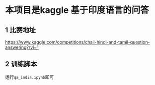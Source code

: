# 本项目是kaggle 基于印度语言的问答
## 1 比赛地址
https://www.kaggle.com/competitions/chaii-hindi-and-tamil-question-answering?rvi=1

## 2 训练脚本
运行`qa_india.ipynb`即可